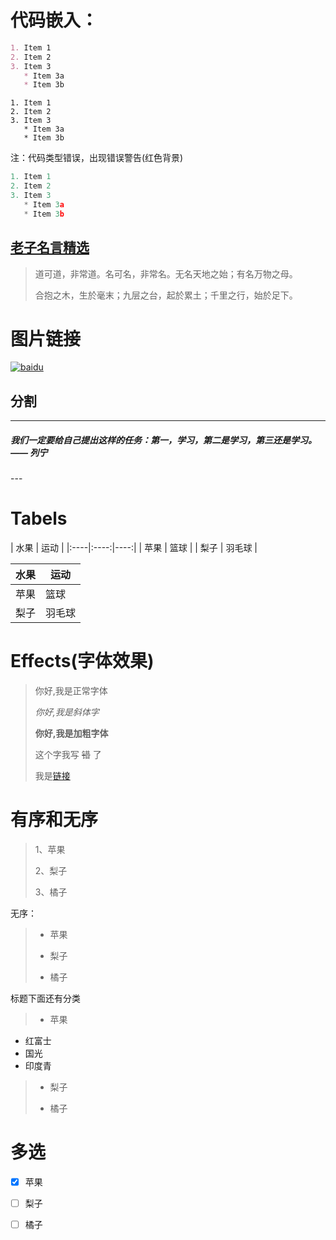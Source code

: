 # 代码嵌入：
```markdown
1. Item 1
2. Item 2
3. Item 3
   * Item 3a
   * Item 3b
```
```
1. Item 1
2. Item 2
3. Item 3
   * Item 3a
   * Item 3b
```

注：代码类型错误，出现错误警告(红色背景)
```javascript
1. Item 1
2. Item 2
3. Item 3
   * Item 3a
   * Item 3b
```

## [老子名言精选](http://wenku.baidu.com/link?url=tnRo9ExUuWJEu5IPTQNYBUFY2j9-GqaaKcMT87iFNfWb_hmQnqgTGtqlGB2LktqWwUD3rjczkbj8tAFRq6HNYVmTcYR1_7wdZelKMFAaw5m)

>道可道，非常道。名可名，非常名。无名天地之始；有名万物之母。
>
>合抱之木，生於毫末；九层之台，起於累土；千里之行，始於足下。

# 图片链接
[![baidu](http://imgsrc.baidu.com/forum/pic/item/e1fe9925bc315c60bdde4c4f8db1cb13485477c2.jpg)](http://baidu.com)

## 分割
---
<h5>我们一定要给自己提出这样的任务：第一，学习，第二是学习，第三还是学习。 —— 列宁</h5>
---

# Tabels

| 水果 | 运动 |
|:----|:----:|----:|
| 苹果 | 篮球 |
| 梨子 | 羽毛球 |

| 水果 | 运动 |
--------|--------
| 苹果 | 篮球 |
| 梨子 | 羽毛球 |

# Effects(字体效果)
>你好,我是正常字体
>
>_你好,我是斜体字_
>
>__你好,我是加粗字体__
>
>这个字我写 ~~错~~ 了
>
>我是[链接](http://www.baidu.com)

# 有序和无序

>1、苹果
>
>2、梨子
>
>3、橘子
>

无序：

>* 苹果
>
>* 梨子
>
>* 橘子

标题下面还有分类
>- 苹果
 - 红富士
 - 国光
 - 印度青
>
>- 梨子
>
>- 橘子

# 多选

- [x] 苹果
- [ ] 梨子
- [ ] 橘子

